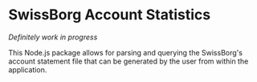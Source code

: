 # SwissBorg Account Statistics

_Definitely work in progress_

This Node.js package allows for parsing and querying the SwissBorg's account statement file that can be generated by the user from within the application.
